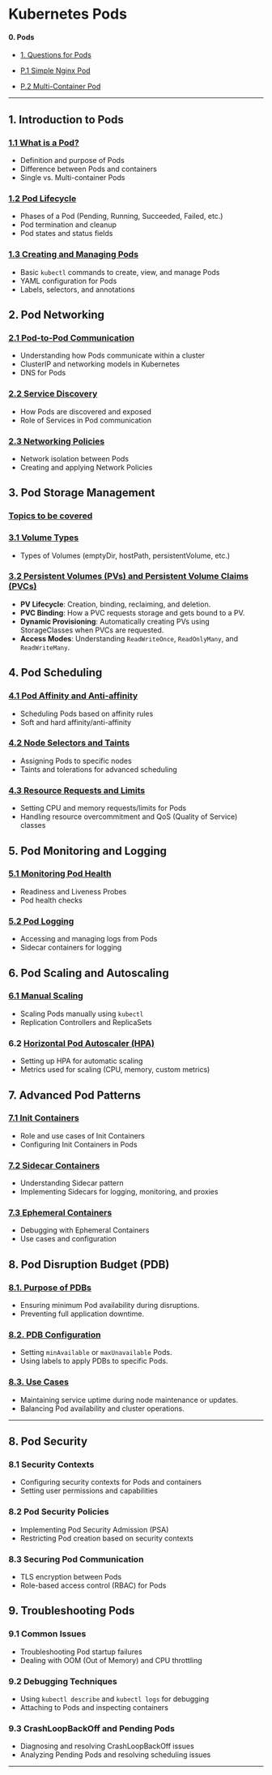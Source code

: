 # Kubernetes Pods

#### 0. Pods

- [1. Questions for Pods](./0-Pods/01-Pod.md)

- [P.1 Simple Nginx Pod](./0-Pods/P.1-Simple-Nginx-Pod.md)
- [P.2 Multi-Container Pod](./0-Pods/P.2-Multi-container-pods.md)

---

## **1. Introduction to Pods**

### [1.1 What is a Pod?](./01-Intro-to-Pods/1.1-what-is-pod.md)

- Definition and purpose of Pods
- Difference between Pods and containers
- Single vs. Multi-container Pods

### [1.2 Pod Lifecycle](./01-Intro-to-Pods/1.2-Pod-Lifecycle.md)

- Phases of a Pod (Pending, Running, Succeeded, Failed, etc.)
- Pod termination and cleanup
- Pod states and status fields

### [1.3 Creating and Managing Pods](./01-Intro-to-Pods/1.3-Creating-Managing-Pods.md)

- Basic `kubectl` commands to create, view, and manage Pods
- YAML configuration for Pods
- Labels, selectors, and annotations

## **2. Pod Networking**

### [2.1 Pod-to-Pod Communication](./02-Pod-Networking/2.1-Pod-to-Pod-Communication.md)

- Understanding how Pods communicate within a cluster
- ClusterIP and networking models in Kubernetes
- DNS for Pods

### [2.2 Service Discovery](./02-Pod-Networking/2.2-Service-Discovery.md)

- How Pods are discovered and exposed
- Role of Services in Pod communication

### [2.3 Networking Policies](./02-Pod-Networking/2.3-Networking-Policies.md)

- Network isolation between Pods
- Creating and applying Network Policies

## **3. Pod Storage Management**

### [Topics to be covered](./03-Pod-Storage/Future-Topics.md)

### [3.1 Volume Types](./03-Pod-Storage/3.1-Volumes-in-Pods.md)

- Types of Volumes (emptyDir, hostPath, persistentVolume, etc.)

### [3.2 Persistent Volumes (PVs) and Persistent Volume Claims (PVCs)](./03-Pod-Storage/3.2-pv-pvc.md)

- **PV Lifecycle**: Creation, binding, reclaiming, and deletion.
- **PVC Binding**: How a PVC requests storage and gets bound to a PV.
- **Dynamic Provisioning**: Automatically creating PVs using StorageClasses when PVCs are requested.
- **Access Modes**: Understanding `ReadWriteOnce`, `ReadOnlyMany`, and `ReadWriteMany`.

## **4. Pod Scheduling**

### [4.1 Pod Affinity and Anti-affinity](./04-Pod-Scheduling/4.1-Pod-Affinity-Anti-affinity.md)

- Scheduling Pods based on affinity rules
- Soft and hard affinity/anti-affinity

### [4.2 Node Selectors and Taints](./04-Pod-Scheduling/4.2-Node-Selectors-Taints.md)

- Assigning Pods to specific nodes
- Taints and tolerations for advanced scheduling

### [4.3 Resource Requests and Limits](./04-Pod-Scheduling/4.3-Resource-Requests-Limits.md)

- Setting CPU and memory requests/limits for Pods
- Handling resource overcommitment and QoS (Quality of Service) classes

## **5. Pod Monitoring and Logging**

### [5.1 Monitoring Pod Health](./05-Pod-Monitoring-Logging/5.1-Monitoring-Pod-Health.md)

- Readiness and Liveness Probes
- Pod health checks

### [5.2 Pod Logging](./05-Pod-Monitoring-Logging/5.2-Pod-Logging.md)

- Accessing and managing logs from Pods
- Sidecar containers for logging

## **6. Pod Scaling and Autoscaling**

### [6.1 Manual Scaling](./06-Pod-Scaling-and-Autoscaling/6.1-Manual-Scaling.md)

- Scaling Pods manually using `kubectl`
- Replication Controllers and ReplicaSets

### 6.2 [Horizontal Pod Autoscaler (HPA)](./06-Pod-Scaling-and-Autoscaling/6.2-HPA.md)

- Setting up HPA for automatic scaling
- Metrics used for scaling (CPU, memory, custom metrics)

## **7. Advanced Pod Patterns**

### [7.1 Init Containers](./07-Advanced-Pod-Patterns/7.1-Init-Containers.md)

- Role and use cases of Init Containers
- Configuring Init Containers in Pods

### [7.2 Sidecar Containers](./07-Advanced-Pod-Patterns/7.2-Sidecar-Containers.md)

- Understanding Sidecar pattern
- Implementing Sidecars for logging, monitoring, and proxies

### [7.3 Ephemeral Containers](./07-Advanced-Pod-Patterns/7.3-Ephemeral-Containers.md)

- Debugging with Ephemeral Containers
- Use cases and configuration

## **8. Pod Disruption Budget (PDB)**

### [8.1. Purpose of PDBs](./08-Pod-Disruption-Budget/8.1-Purpose-of-PDBs.md)

- Ensuring minimum Pod availability during disruptions.
- Preventing full application downtime.

### [8.2. PDB Configuration](./08-Pod-Disruption-Budget/8.2-PDB-Configuration.md)

- Setting `minAvailable` or `maxUnavailable` Pods.
- Using labels to apply PDBs to specific Pods.

### [8.3. Use Cases](./08-Pod-Disruption-Budget/8.3-Use-Cases.md)

- Maintaining service uptime during node maintenance or updates.
- Balancing Pod availability and cluster operations.

---

## **8. Pod Security**

### 8.1 Security Contexts

- Configuring security contexts for Pods and containers
- Setting user permissions and capabilities

### 8.2 Pod Security Policies

- Implementing Pod Security Admission (PSA)
- Restricting Pod creation based on security contexts

### 8.3 Securing Pod Communication

- TLS encryption between Pods
- Role-based access control (RBAC) for Pods

## **9. Troubleshooting Pods**

### **9.1 Common Issues**

- Troubleshooting Pod startup failures
- Dealing with OOM (Out of Memory) and CPU throttling

### **9.2 Debugging Techniques**

- Using `kubectl describe` and `kubectl logs` for debugging
- Attaching to Pods and inspecting containers

### **9.3 CrashLoopBackOff and Pending Pods**

- Diagnosing and resolving CrashLoopBackOff issues
- Analyzing Pending Pods and resolving scheduling issues

---
